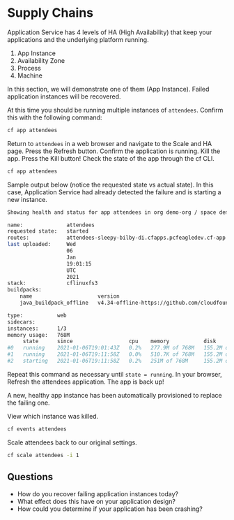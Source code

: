 # Supply Chains

Application Service has 4 levels of HA (High Availability) that keep your applications and the underlying platform running.
1. App Instance
1. Availability Zone
1. Process
4. Machine

In this section, we will demonstrate one of them (App Instance). Failed application instances will be recovered.

At this time you should be running multiple instances of `attendees`. Confirm this with the following command:
```sh
cf app attendees
```

Return to `attendees` in a web browser and navigate to the Scale and HA page. Press the Refresh button. Confirm the application is running.
Kill the app. Press the Kill button!
Check the state of the app through the cf CLI.
```sh
cf app attendees
```

Sample output below (notice the requested state vs actual state). In this case,  Application Service had already detected the failure and is starting a new instance.
```sh
Showing health and status for app attendees in org demo-org / space demo-space as admin...

name:              attendees
requested state:   started
routes:            attendees-sleepy-bilby-di.cfapps.pcfeagledev.cf-app.com
last uploaded:     Wed
                   06
                   Jan
                   19:01:15
                   UTC
                   2021
stack:             cflinuxfs3
buildpacks:
	name                     version                                                                    detect output   buildpack name
	java_buildpack_offline   v4.34-offline-https://github.com/cloudfoundry/java-buildpack.git#04543c2   java            java

type:           web
sidecars:
instances:      1/3
memory usage:   768M
     state      since                  cpu    memory           disk           details
#0   running    2021-01-06T19:01:43Z   0.2%   277.9M of 768M   155.2M of 1G
#1   running    2021-01-06T19:11:58Z   0.0%   510.7K of 768M   155.2M of 1G
#2   starting   2021-01-06T19:11:58Z   0.2%   251M of 768M     155.2M of 1G
```
Repeat this command as necessary until `state = running`.
In your browser, Refresh the attendees application.
The app is back up!

A new, healthy app instance has been automatically provisioned to replace the failing one.

View which instance was killed.
```sh
cf events attendees
```

Scale attendees back to our original settings.
```sh
cf scale attendees -i 1
```

## Questions
* How do you recover failing application instances today?
* What effect does this have on your application design?
* How could you determine if your application has been crashing?
